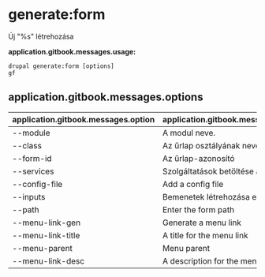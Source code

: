 # generate:form
Új "%s" létrehozása

**application.gitbook.messages.usage:**
```
drupal generate:form [options]
gf
```

## application.gitbook.messages.options
application.gitbook.messages.option | application.gitbook.messages.details
-------|-------------
--module | A modul neve.
--class | Az űrlap osztályának neve
--form-id | Az űrlap-azonosító
--services | Szolgáltatások betöltése a tárolóból.
--config-file | Add a config file
--inputs | Bemenetek létrehozása egy űrlapban.
--path | Enter the form path
--menu-link-gen | Generate a menu link
--menu-link-title | A title for the menu link
--menu-parent | Menu parent
--menu-link-desc | A description for the menu link
